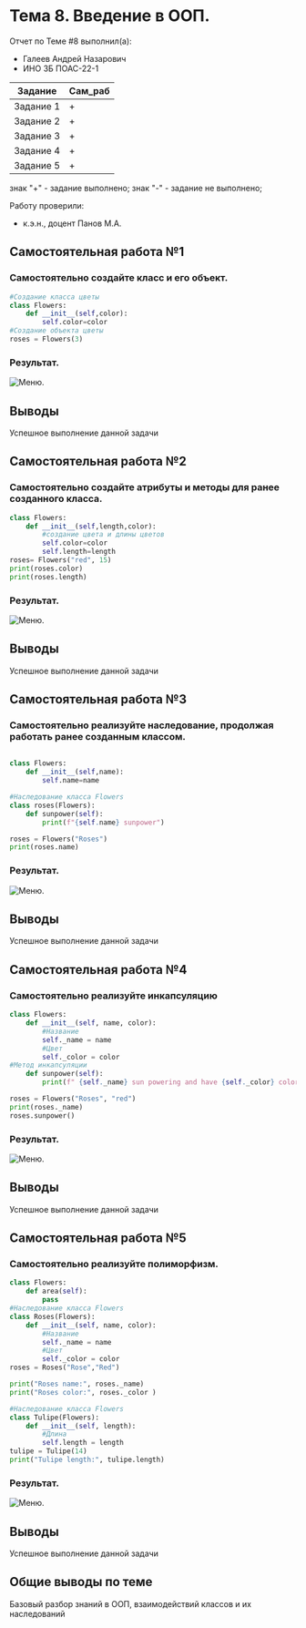 # Тема 8. Введение в ООП.
Отчет по Теме #8 выполнил(а):
- Галеев Андрей Назарович
- ИНО ЗБ ПОАС-22-1

| Задание |  Сам_раб |
| ------ |  ------ |
| Задание 1 | + |
| Задание 2 | + |
| Задание 3 | + | 
| Задание 4 | + | 
| Задание 5 | + |

знак "+" - задание выполнено; знак "-" - задание не выполнено;

Работу проверили:
- к.э.н., доцент Панов М.А.

## Самостоятельная работа №1
### Самостоятельно создайте класс и его объект.

```python
#Создание класса цветы
class Flowers: 
    def __init__(self,color):
        self.color=color
#Создание объекта цветы
roses = Flowers(3) 

```
### Результат.
![Меню]().


## Выводы

Успешное выполнение данной задачи

## Самостоятельная работа №2
### Самостоятельно создайте атрибуты и методы для ранее созданного класса.

```python
class Flowers:
    def __init__(self,length,color):
        #создание цвета и длины цветов
        self.color=color
        self.length=length
roses= Flowers("red", 15)
print(roses.color)
print(roses.length)
```
### Результат.
![Меню]().

## Выводы

Успешное выполнение данной задачи
  
## Самостоятельная работа №3
### Самостоятельно реализуйте наследование, продолжая работать ранее созданным классом. 

```python

class Flowers:
    def __init__(self,name):
        self.name=name

#Наследование класса Flowers
class roses(Flowers): 
    def sunpower(self):
        print(f"{self.name} sunpower")

roses = Flowers("Roses")
print(roses.name)


```
### Результат.
![Меню]().

## Выводы

Успешное выполнение данной задачи
  
## Самостоятельная работа №4
### Самостоятельно реализуйте инкапсуляцию

```python
class Flowers:
    def __init__(self, name, color):
        #Название
        self._name = name  
        #Цвет
        self._color = color  
#Метод инкапсуляции
    def sunpower(self):
        print(f" {self._name} sun powering and have {self._color} color")

roses = Flowers("Roses", "red")
print(roses._name)
roses.sunpower()

```
### Результат.
![Меню]().

## Выводы

Успешное выполнение данной задачи
  
## Самостоятельная работа №5
### Самостоятельно реализуйте полиморфизм. 


```python
class Flowers:
    def area(self):
        pass
#Наследование класса Flowers
class Roses(Flowers):  
    def __init__(self, name, color):
        #Название
        self._name = name  
        #Цвет
        self._color = color  
roses = Roses("Rose","Red")

print("Roses name:", roses._name)
print("Roses color:", roses._color )

#Наследование класса Flowers
class Tulipe(Flowers): 
    def __init__(self, length):
        #Длина
        self.length = length  
tulipe = Tulipe(14)
print("Tulipe length:", tulipe.length)

```
### Результат.
![Меню]().

## Выводы

Успешное выполнение данной задачи
  


## Общие выводы по теме
Базовый разбор знаний в ООП, взаимодействий классов и их наследований
